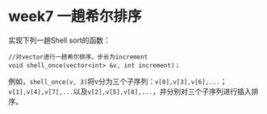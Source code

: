 # week7 一趟希尔排序

实现下列一趟Shell sort的函数：
```
//对vector进行一趟希尔排序，步长为increment
void shell_once(vector<int> &v, int increment)；
```
例如，```shell_once(v, 3)```将v分为三个子序列：```v[0],v[3],v[6],...```；```v[1],v[4],v[7],...```以及```v[2],v[5],v[8],...```，并分别对三个子序列进行插入排序。